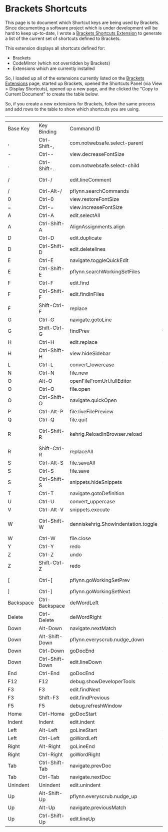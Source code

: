 # Brackets Shortcuts

This page is to document which Shortcut keys are being used by Brackets. Since documenting a software project which is under development will be hard to keep up-to-date, I wrote a [Brackets Shortcuts Extension](https://github.com/redmunds/brackets-display-shortcuts) to generate a list of the current set of shortcuts defined to Brackets.

This extension displays all shortcuts defined for:
* Brackets
* CodeMirror (which not overridden by Brackets)
* Extensions which are currently installed

So, I loaded up all of the extensions currently listed on the [Brackets Extensions](https://github.com/adobe/brackets/wiki/Brackets-Extensions) page, started up Brackets, opened the Shortcuts Panel (via View > Display Shortcuts), opened up a new page, and the clicked the "Copy to Current Document" to create the table below.

So, if you create a new extensions for Brackets, follow the same process and add rows to the table to show which shortcuts you are using.

***

<table>
    <tr class="shortcut-header">
        <td class="shortcut-base"><a>Base Key</a></td>
        <td class="shortcut-binding"><a>Key Binding</a></td>
        <td class="shortcut-cmd-id"><a>Command ID</a></td>
        <td class="shortcut-cmd-name"><a>Command Name</a></td>
        <td class="shortcut-orig"><a>Origin</a></td>
    </tr>
    <tr>
        <td class="shortcut-base">,</td>
        <td class="shortcut-binding">Ctrl-Shift-,</td>
        <td class="shortcut-cmd-id">com.notwebsafe.select-parent</td>
        <td class="shortcut-cmd-name">Select Parent</td>
        <td class="shortcut-orig">Extension (Notwebsafe)</td>
    </tr>
    <tr>
        <td class="shortcut-base">-</td>
        <td class="shortcut-binding">Ctrl--</td>
        <td class="shortcut-cmd-id">view.decreaseFontSize</td>
        <td class="shortcut-cmd-name">Decrease Font Size</td>
        <td class="shortcut-orig">Brackets</td>
    </tr>
    <tr>
        <td class="shortcut-base">.</td>
        <td class="shortcut-binding">Ctrl-Shift-.</td>
        <td class="shortcut-cmd-id">com.notwebsafe.select-child</td>
        <td class="shortcut-cmd-name">Select Child</td>
        <td class="shortcut-orig">Extension (Notwebsafe)</td>
    </tr>
    <tr>
        <td class="shortcut-base">&#x2F;</td>
        <td class="shortcut-binding">Ctrl-&#x2F;</td>
        <td class="shortcut-cmd-id">edit.lineComment</td>
        <td class="shortcut-cmd-name">Comment&#x2F;Uncomment Lines</td>
        <td class="shortcut-orig">Brackets</td>
    </tr>
    <tr>
        <td class="shortcut-base">&#x2F;</td>
        <td class="shortcut-binding">Ctrl-Alt-&#x2F;</td>
        <td class="shortcut-cmd-id">pflynn.searchCommands</td>
        <td class="shortcut-cmd-name">Search Commands</td>
        <td class="shortcut-orig">Extension</td>
    </tr>
    <tr>
        <td class="shortcut-base">0</td>
        <td class="shortcut-binding">Ctrl-0</td>
        <td class="shortcut-cmd-id">view.restoreFontSize</td>
        <td class="shortcut-cmd-name">Restore Font Size</td>
        <td class="shortcut-orig">Brackets</td>
    </tr>
    <tr>
        <td class="shortcut-base">=</td>
        <td class="shortcut-binding">Ctrl-=</td>
        <td class="shortcut-cmd-id">view.increaseFontSize</td>
        <td class="shortcut-cmd-name">Increase Font Size</td>
        <td class="shortcut-orig">Brackets</td>
    </tr>
    <tr>
        <td class="shortcut-base">A</td>
        <td class="shortcut-binding">Ctrl-A</td>
        <td class="shortcut-cmd-id">edit.selectAll</td>
        <td class="shortcut-cmd-name">Select All</td>
        <td class="shortcut-orig">Brackets</td>
    </tr>
    <tr>
        <td class="shortcut-base">A</td>
        <td class="shortcut-binding">Ctrl-Shift-A</td>
        <td class="shortcut-cmd-id">AlignAssignments.align</td>
        <td class="shortcut-cmd-name">Align Assignments</td>
        <td class="shortcut-orig">Extension</td>
    </tr>
    <tr>
        <td class="shortcut-base">D</td>
        <td class="shortcut-binding">Ctrl-D</td>
        <td class="shortcut-cmd-id">edit.duplicate</td>
        <td class="shortcut-cmd-name">Duplicate</td>
        <td class="shortcut-orig">Brackets</td>
    </tr>
    <tr>
        <td class="shortcut-base">D</td>
        <td class="shortcut-binding">Ctrl-Shift-D</td>
        <td class="shortcut-cmd-id">edit.deletelines</td>
        <td class="shortcut-cmd-name">Delete Line(s)</td>
        <td class="shortcut-orig">Brackets</td>
    </tr>
    <tr>
        <td class="shortcut-base">E</td>
        <td class="shortcut-binding">Ctrl-E</td>
        <td class="shortcut-cmd-id">navigate.toggleQuickEdit</td>
        <td class="shortcut-cmd-name">Quick Edit</td>
        <td class="shortcut-orig">Brackets</td>
    </tr>
    <tr>
        <td class="shortcut-base">E</td>
        <td class="shortcut-binding">Ctrl-Shift-E</td>
        <td class="shortcut-cmd-id">pflynn.searchWorkingSetFiles</td>
        <td class="shortcut-cmd-name">Go to Open File</td>
        <td class="shortcut-orig">Extension</td>
    </tr>
    <tr>
        <td class="shortcut-base">F</td>
        <td class="shortcut-binding">Ctrl-F</td>
        <td class="shortcut-cmd-id">edit.find</td>
        <td class="shortcut-cmd-name">Find</td>
        <td class="shortcut-orig">Brackets</td>
    </tr>
    <tr>
        <td class="shortcut-base">F</td>
        <td class="shortcut-binding">Ctrl-Shift-F</td>
        <td class="shortcut-cmd-id">edit.findInFiles</td>
        <td class="shortcut-cmd-name">Find in Files</td>
        <td class="shortcut-orig">Brackets</td>
    </tr>
    <tr>
        <td class="shortcut-base">F</td>
        <td class="shortcut-binding">Shift-Ctrl-F</td>
        <td class="shortcut-cmd-id">replace</td>
        <td class="shortcut-cmd-name">replace</td>
        <td class="shortcut-orig">CodeMirror</td>
    </tr>
    <tr>
        <td class="shortcut-base">G</td>
        <td class="shortcut-binding">Ctrl-G</td>
        <td class="shortcut-cmd-id">navigate.gotoLine</td>
        <td class="shortcut-cmd-name">Go to Line</td>
        <td class="shortcut-orig">Brackets</td>
    </tr>
    <tr>
        <td class="shortcut-base">G</td>
        <td class="shortcut-binding">Shift-Ctrl-G</td>
        <td class="shortcut-cmd-id">findPrev</td>
        <td class="shortcut-cmd-name">findPrev</td>
        <td class="shortcut-orig">CodeMirror</td>
    </tr>
    <tr>
        <td class="shortcut-base">H</td>
        <td class="shortcut-binding">Ctrl-H</td>
        <td class="shortcut-cmd-id">edit.replace</td>
        <td class="shortcut-cmd-name">Replace</td>
        <td class="shortcut-orig">Brackets</td>
    </tr>
    <tr>
        <td class="shortcut-base">H</td>
        <td class="shortcut-binding">Ctrl-Shift-H</td>
        <td class="shortcut-cmd-id">view.hideSidebar</td>
        <td class="shortcut-cmd-name">Hide Sidebar</td>
        <td class="shortcut-orig">Brackets</td>
    </tr>
    <tr>
        <td class="shortcut-base">L</td>
        <td class="shortcut-binding">Ctrl-L</td>
        <td class="shortcut-cmd-id">convert_lowercase</td>
        <td class="shortcut-cmd-name">To Lower Case</td>
        <td class="shortcut-orig">Extension</td>
    </tr>
    <tr>
        <td class="shortcut-base">N</td>
        <td class="shortcut-binding">Ctrl-N</td>
        <td class="shortcut-cmd-id">file.new</td>
        <td class="shortcut-cmd-name">New File</td>
        <td class="shortcut-orig">Brackets</td>
    </tr>
    <tr>
        <td class="shortcut-base">O</td>
        <td class="shortcut-binding">Alt-O</td>
        <td class="shortcut-cmd-id">openFileFromUrl.fullEditor</td>
        <td class="shortcut-cmd-name">Edit File</td>
        <td class="shortcut-orig">Extension</td>
    </tr>
    <tr>
        <td class="shortcut-base">O</td>
        <td class="shortcut-binding">Ctrl-O</td>
        <td class="shortcut-cmd-id">file.open</td>
        <td class="shortcut-cmd-name">Open…</td>
        <td class="shortcut-orig">Brackets</td>
    </tr>
    <tr>
        <td class="shortcut-base">O</td>
        <td class="shortcut-binding">Ctrl-Shift-O</td>
        <td class="shortcut-cmd-id">navigate.quickOpen</td>
        <td class="shortcut-cmd-name">Quick Open</td>
        <td class="shortcut-orig">Brackets</td>
    </tr>
    <tr>
        <td class="shortcut-base">P</td>
        <td class="shortcut-binding">Ctrl-Alt-P</td>
        <td class="shortcut-cmd-id">file.liveFilePreview</td>
        <td class="shortcut-cmd-name">Live Preview</td>
        <td class="shortcut-orig">Brackets</td>
    </tr>
    <tr>
        <td class="shortcut-base">Q</td>
        <td class="shortcut-binding">Ctrl-Q</td>
        <td class="shortcut-cmd-id">file.quit</td>
        <td class="shortcut-cmd-name">Quit</td>
        <td class="shortcut-orig">Brackets</td>
    </tr>
    <tr>
        <td class="shortcut-base">R</td>
        <td class="shortcut-binding">Ctrl-Shift-R</td>
        <td class="shortcut-cmd-id">kehrig.ReloadInBrowser.reload</td>
        <td class="shortcut-cmd-name">Reload in browser</td>
        <td class="shortcut-orig">Extension (Reload In Browser)</td>
    </tr>
    <tr>
        <td class="shortcut-base">R</td>
        <td class="shortcut-binding">Shift-Ctrl-R</td>
        <td class="shortcut-cmd-id">replaceAll</td>
        <td class="shortcut-cmd-name">replaceAll</td>
        <td class="shortcut-orig">CodeMirror</td>
    </tr>
    <tr>
        <td class="shortcut-base">S</td>
        <td class="shortcut-binding">Ctrl-Alt-S</td>
        <td class="shortcut-cmd-id">file.saveAll</td>
        <td class="shortcut-cmd-name">Save All</td>
        <td class="shortcut-orig">Brackets</td>
    </tr>
    <tr>
        <td class="shortcut-base">S</td>
        <td class="shortcut-binding">Ctrl-S</td>
        <td class="shortcut-cmd-id">file.save</td>
        <td class="shortcut-cmd-name">Save</td>
        <td class="shortcut-orig">Brackets</td>
    </tr>
    <tr>
        <td class="shortcut-base">S</td>
        <td class="shortcut-binding">Ctrl-Shift-S</td>
        <td class="shortcut-cmd-id">snippets.hideSnippets</td>
        <td class="shortcut-cmd-name">Show Snippets</td>
        <td class="shortcut-orig">Extension</td>
    </tr>
    <tr>
        <td class="shortcut-base">T</td>
        <td class="shortcut-binding">Ctrl-T</td>
        <td class="shortcut-cmd-id">navigate.gotoDefinition</td>
        <td class="shortcut-cmd-name">Go to Definition</td>
        <td class="shortcut-orig">Brackets</td>
    </tr>
    <tr>
        <td class="shortcut-base">U</td>
        <td class="shortcut-binding">Ctrl-U</td>
        <td class="shortcut-cmd-id">convert_uppercase</td>
        <td class="shortcut-cmd-name">To Upper Case</td>
        <td class="shortcut-orig">Extension</td>
    </tr>
    <tr>
        <td class="shortcut-base">V</td>
        <td class="shortcut-binding">Ctrl-Alt-V</td>
        <td class="shortcut-cmd-id">snippets.execute</td>
        <td class="shortcut-cmd-name">Run Snippet</td>
        <td class="shortcut-orig">Extension</td>
    </tr>
    <tr>
        <td class="shortcut-base">W</td>
        <td class="shortcut-binding">Ctrl-Shift-W</td>
        <td class="shortcut-cmd-id">denniskehrig.ShowIndentation.toggle</td>
        <td class="shortcut-cmd-name">Show Indentations</td>
        <td class="shortcut-orig">Extension (Show Indentation)</td>
    </tr>
    <tr>
        <td class="shortcut-base">W</td>
        <td class="shortcut-binding">Ctrl-W</td>
        <td class="shortcut-cmd-id">file.close</td>
        <td class="shortcut-cmd-name">Close</td>
        <td class="shortcut-orig">Brackets</td>
    </tr>
    <tr>
        <td class="shortcut-base">Y</td>
        <td class="shortcut-binding">Ctrl-Y</td>
        <td class="shortcut-cmd-id">redo</td>
        <td class="shortcut-cmd-name">redo</td>
        <td class="shortcut-orig">CodeMirror</td>
    </tr>
    <tr>
        <td class="shortcut-base">Z</td>
        <td class="shortcut-binding">Ctrl-Z</td>
        <td class="shortcut-cmd-id">undo</td>
        <td class="shortcut-cmd-name">undo</td>
        <td class="shortcut-orig">CodeMirror</td>
    </tr>
    <tr>
        <td class="shortcut-base">Z</td>
        <td class="shortcut-binding">Shift-Ctrl-Z</td>
        <td class="shortcut-cmd-id">redo</td>
        <td class="shortcut-cmd-name">redo</td>
        <td class="shortcut-orig">CodeMirror</td>
    </tr>
    <tr>
        <td class="shortcut-base">[</td>
        <td class="shortcut-binding">Ctrl-[</td>
        <td class="shortcut-cmd-id">pflynn.goWorkingSetPrev</td>
        <td class="shortcut-cmd-name">Previous Document in List</td>
        <td class="shortcut-orig">Extension</td>
    </tr>
    <tr>
        <td class="shortcut-base">]</td>
        <td class="shortcut-binding">Ctrl-]</td>
        <td class="shortcut-cmd-id">pflynn.goWorkingSetNext</td>
        <td class="shortcut-cmd-name">Next Document in List</td>
        <td class="shortcut-orig">Extension</td>
    </tr>
    <tr>
        <td class="shortcut-base">Backspace</td>
        <td class="shortcut-binding">Ctrl-Backspace</td>
        <td class="shortcut-cmd-id">delWordLeft</td>
        <td class="shortcut-cmd-name">delWordLeft</td>
        <td class="shortcut-orig">CodeMirror</td>
    </tr>
    <tr>
        <td class="shortcut-base">Delete</td>
        <td class="shortcut-binding">Ctrl-Delete</td>
        <td class="shortcut-cmd-id">delWordRight</td>
        <td class="shortcut-cmd-name">delWordRight</td>
        <td class="shortcut-orig">CodeMirror</td>
    </tr>
    <tr>
        <td class="shortcut-base">Down</td>
        <td class="shortcut-binding">Alt-Down</td>
        <td class="shortcut-cmd-id">navigate.nextMatch</td>
        <td class="shortcut-cmd-name">Next Match</td>
        <td class="shortcut-orig">Brackets</td>
    </tr>
    <tr>
        <td class="shortcut-base">Down</td>
        <td class="shortcut-binding">Alt-Shift-Down</td>
        <td class="shortcut-cmd-id">pflynn.everyscrub.nudge_down</td>
        <td class="shortcut-cmd-name">Decrement Number</td>
        <td class="shortcut-orig">Extension (Everyscrub)</td>
    </tr>
    <tr>
        <td class="shortcut-base">Down</td>
        <td class="shortcut-binding">Ctrl-Down</td>
        <td class="shortcut-cmd-id">goDocEnd</td>
        <td class="shortcut-cmd-name">goDocEnd</td>
        <td class="shortcut-orig">CodeMirror</td>
    </tr>
    <tr>
        <td class="shortcut-base">Down</td>
        <td class="shortcut-binding">Ctrl-Shift-Down</td>
        <td class="shortcut-cmd-id">edit.lineDown</td>
        <td class="shortcut-cmd-name">Move Line(s) Down</td>
        <td class="shortcut-orig">Brackets</td>
    </tr>
    <tr>
        <td class="shortcut-base">End</td>
        <td class="shortcut-binding">Ctrl-End</td>
        <td class="shortcut-cmd-id">goDocEnd</td>
        <td class="shortcut-cmd-name">goDocEnd</td>
        <td class="shortcut-orig">CodeMirror</td>
    </tr>
    <tr>
        <td class="shortcut-base">F12</td>
        <td class="shortcut-binding">F12</td>
        <td class="shortcut-cmd-id">debug.showDeveloperTools</td>
        <td class="shortcut-cmd-name">Show Developer Tools</td>
        <td class="shortcut-orig">Brackets</td>
    </tr>
    <tr>
        <td class="shortcut-base">F3</td>
        <td class="shortcut-binding">F3</td>
        <td class="shortcut-cmd-id">edit.findNext</td>
        <td class="shortcut-cmd-name">Find Next</td>
        <td class="shortcut-orig">Brackets</td>
    </tr>
    <tr>
        <td class="shortcut-base">F3</td>
        <td class="shortcut-binding">Shift-F3</td>
        <td class="shortcut-cmd-id">edit.findPrevious</td>
        <td class="shortcut-cmd-name">Find Previous</td>
        <td class="shortcut-orig">Brackets</td>
    </tr>
    <tr>
        <td class="shortcut-base">F5</td>
        <td class="shortcut-binding">F5</td>
        <td class="shortcut-cmd-id">debug.refreshWindow</td>
        <td class="shortcut-cmd-name">Reload Brackets</td>
        <td class="shortcut-orig">Brackets</td>
    </tr>
    <tr>
        <td class="shortcut-base">Home</td>
        <td class="shortcut-binding">Ctrl-Home</td>
        <td class="shortcut-cmd-id">goDocStart</td>
        <td class="shortcut-cmd-name">goDocStart</td>
        <td class="shortcut-orig">CodeMirror</td>
    </tr>
    <tr>
        <td class="shortcut-base">Indent</td>
        <td class="shortcut-binding">Indent</td>
        <td class="shortcut-cmd-id">edit.indent</td>
        <td class="shortcut-cmd-name">Indent</td>
        <td class="shortcut-orig">Brackets</td>
    </tr>
    <tr>
        <td class="shortcut-base">Left</td>
        <td class="shortcut-binding">Alt-Left</td>
        <td class="shortcut-cmd-id">goLineStart</td>
        <td class="shortcut-cmd-name">goLineStart</td>
        <td class="shortcut-orig">CodeMirror</td>
    </tr>
    <tr>
        <td class="shortcut-base">Left</td>
        <td class="shortcut-binding">Ctrl-Left</td>
        <td class="shortcut-cmd-id">goWordLeft</td>
        <td class="shortcut-cmd-name">goWordLeft</td>
        <td class="shortcut-orig">CodeMirror</td>
    </tr>
    <tr>
        <td class="shortcut-base">Right</td>
        <td class="shortcut-binding">Alt-Right</td>
        <td class="shortcut-cmd-id">goLineEnd</td>
        <td class="shortcut-cmd-name">goLineEnd</td>
        <td class="shortcut-orig">CodeMirror</td>
    </tr>
    <tr>
        <td class="shortcut-base">Right</td>
        <td class="shortcut-binding">Ctrl-Right</td>
        <td class="shortcut-cmd-id">goWordRight</td>
        <td class="shortcut-cmd-name">goWordRight</td>
        <td class="shortcut-orig">CodeMirror</td>
    </tr>
    <tr>
        <td class="shortcut-base">Tab</td>
        <td class="shortcut-binding">Ctrl-Shift-Tab</td>
        <td class="shortcut-cmd-id">navigate.prevDoc</td>
        <td class="shortcut-cmd-name">Previous Document</td>
        <td class="shortcut-orig">Brackets</td>
    </tr>
    <tr>
        <td class="shortcut-base">Tab</td>
        <td class="shortcut-binding">Ctrl-Tab</td>
        <td class="shortcut-cmd-id">navigate.nextDoc</td>
        <td class="shortcut-cmd-name">Next Document</td>
        <td class="shortcut-orig">Brackets</td>
    </tr>
    <tr>
        <td class="shortcut-base">Unindent</td>
        <td class="shortcut-binding">Unindent</td>
        <td class="shortcut-cmd-id">edit.unindent</td>
        <td class="shortcut-cmd-name">Unindent</td>
        <td class="shortcut-orig">Brackets</td>
    </tr>
    <tr>
        <td class="shortcut-base">Up</td>
        <td class="shortcut-binding">Alt-Shift-Up</td>
        <td class="shortcut-cmd-id">pflynn.everyscrub.nudge_up</td>
        <td class="shortcut-cmd-name">Increment Number</td>
        <td class="shortcut-orig">Extension (Everyscrub)</td>
    </tr>
    <tr>
        <td class="shortcut-base">Up</td>
        <td class="shortcut-binding">Alt-Up</td>
        <td class="shortcut-cmd-id">navigate.previousMatch</td>
        <td class="shortcut-cmd-name">Previous Match</td>
        <td class="shortcut-orig">Brackets</td>
    </tr>
    <tr>
        <td class="shortcut-base">Up</td>
        <td class="shortcut-binding">Ctrl-Shift-Up</td>
        <td class="shortcut-cmd-id">edit.lineUp</td>
        <td class="shortcut-cmd-name">Move Line(s) Up</td>
        <td class="shortcut-orig">Brackets</td>
    </tr>
</table>






